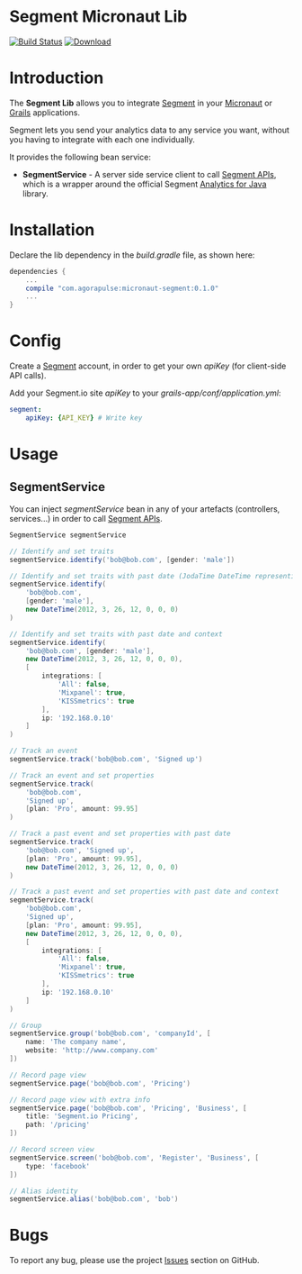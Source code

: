 Segment Micronaut Lib
=====================

[![Build Status](https://travis-ci.org/agorapulse/micronaut-segment.png)](https://travis-ci.org/agorapulse/grails-segment)
[![Download](https://api.bintray.com/packages/agorapulse/libs/micronaut-segment/images/download.svg)](https://bintray.com/agorapulse/libs/segment/_latestVersion)

# Introduction

The **Segment Lib** allows you to integrate [Segment](http://segment.com) in your [Micronaut](https://micronaut.io) or [Grails](https://grails.org) applications.

Segment lets you send your analytics data to any service you want, without you having to integrate with each one individually.

It provides the following bean service:
* **SegmentService** - A server side service client to call [Segment APIs](https://segment.com/docs/libraries/http/), which is a wrapper around the official Segment [Analytics for Java](https://segment.com/docs/libraries/java/) library.

# Installation

Declare the lib dependency in the _build.gradle_ file, as shown here:

```groovy
dependencies {
    ...
    compile "com.agorapulse:micronaut-segment:0.1.0"
    ...
}
```


# Config

Create a [Segment](http://segment.com) account, in order to get your own _apiKey_ (for client-side API calls).

Add your Segment.io site _apiKey_  to your _grails-app/conf/application.yml_:

```yml
segment:
    apiKey: {API_KEY} # Write key
```

# Usage

## SegmentService

You can inject _segmentService_ bean in any of your artefacts (controllers, services...) in order to call [Segment APIs](https://segment.com/docs/libraries/).

```groovy
SegmentService segmentService

// Identify and set traits
segmentService.identify('bob@bob.com', [gender: 'male'])

// Identify and set traits with past date (JodaTime DateTime representing when the identify took place)
segmentService.identify(
    'bob@bob.com',
    [gender: 'male'],
    new DateTime(2012, 3, 26, 12, 0, 0, 0)
)

// Identify and set traits with past date and context
segmentService.identify(
    'bob@bob.com', [gender: 'male'],
    new DateTime(2012, 3, 26, 12, 0, 0, 0),
    [
        integrations: [
            'All': false,
            'Mixpanel': true,
            'KISSmetrics': true
        ],
        ip: '192.168.0.10'
    ]
)

// Track an event
segmentService.track('bob@bob.com', 'Signed up')

// Track an event and set properties
segmentService.track(
    'bob@bob.com',
    'Signed up',
    [plan: 'Pro', amount: 99.95]
)

// Track a past event and set properties with past date
segmentService.track(
    'bob@bob.com', 'Signed up',
    [plan: 'Pro', amount: 99.95],
    new DateTime(2012, 3, 26, 12, 0, 0, 0)
)

// Track a past event and set properties with past date and context
segmentService.track(
    'bob@bob.com',
    'Signed up',
    [plan: 'Pro', amount: 99.95],
    new DateTime(2012, 3, 26, 12, 0, 0, 0),
    [
        integrations: [
            'All': false,
            'Mixpanel': true,
            'KISSmetrics': true
        ],
        ip: '192.168.0.10'
    ]
)

// Group
segmentService.group('bob@bob.com', 'companyId', [
    name: 'The company name',
    website: 'http://www.company.com'
])

// Record page view
segmentService.page('bob@bob.com', 'Pricing')

// Record page view with extra info
segmentService.page('bob@bob.com', 'Pricing', 'Business', [
    title: 'Segment.io Pricing',
    path: '/pricing'
])

// Record screen view
segmentService.screen('bob@bob.com', 'Register', 'Business', [
    type: 'facebook'
])

// Alias identity
segmentService.alias('bob@bob.com', 'bob')
```

# Bugs

To report any bug, please use the project [Issues](http://github.com/agorapulse/micronaut-segment/issues) section on GitHub.
